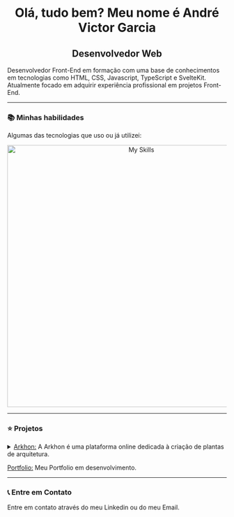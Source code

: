 <h1 align="center">Olá, tudo bem? Meu nome é André Victor Garcia</h1>
<h2 align="center">Desenvolvedor Web</h2>
<p>Desenvolvedor Front-End em formação com uma base de conhecimentos em tecnologias como HTML, CSS, Javascript, TypeScript e SvelteKit. Atualmente focado em adquirir experiência profissional em projetos Front-End.</p>

---

<h3>📚 Minhas habilidades</h3>
<p>Algumas das tecnologias que uso ou já utilizei:</p>
<div align="center"><a href="https://skillicons.dev"><img width="600" src="https://skillicons.dev/icons?i=html,css,tailwindcss,bootstrap,javascript,typescript,svelte,python,php,wordpress&theme=dark&perline=15" alt="My Skills"/></a></div>

--- 

<h3>⭐ Projetos</h3>
<details>
  <summary><a href="https://github.com/swibly">Arkhon:</a> A Arkhon é uma plataforma online dedicada à criação de plantas de arquitetura.</summary>
  
  <p>A Arkhon foi um projeto desenvolvido pela Swibly como um Trabalho de Conclusão de Curso para a ETEC. Esta plataforma consistia na criação de plantas arquitetônicas de maneira digital, sendo possível criar e compartilhar plantas com outros usuários da comunidade.</p>

  <p>Tecnologias utilizadas:</p>
  <ul>
    <li>Sveltekit</li>
    <li>TailwindCSS + DaisyUI</li>
    <li>TypeScript</li>
    <li>FabricJS</li>
  </ul>
</details>

<p><a href="https://fantta.vercel.app">Portfolio:</a> Meu Portfolio em desenvolvimento.</p>

--- 

<h3>📞 Entre em Contato</h3>
<p>Entre em contato através do meu Linkedin ou do meu Email.</p>

